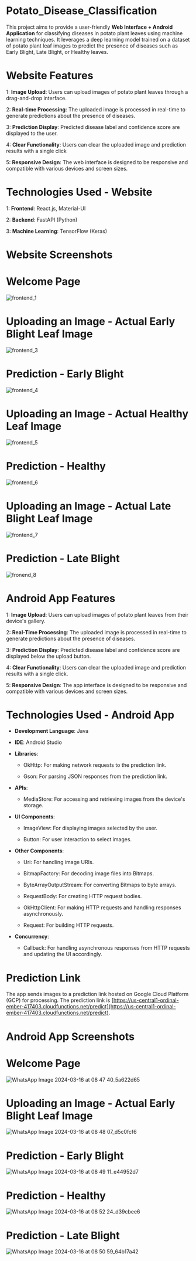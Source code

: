 # Potato_Disease_Classification
This project aims to provide a user-friendly **Web Interface + Android Application** for classifying diseases in potato plant leaves using machine learning techniques. It leverages a deep learning model trained on a dataset of potato plant leaf images to predict the presence of diseases such as Early Blight, Late Blight, or Healthy leaves.
# Website Features
1: **Image Upload**: Users can upload images of potato plant leaves through a drag-and-drop interface.


2: **Real-time Processing**: The uploaded image is processed in real-time to generate predictions about the presence of diseases.


3: **Prediction Display**: Predicted disease label and confidence score are displayed to the user.


4: **Clear Functionality**: Users can clear the uploaded image and prediction results with a single click


5: **Responsive Design**: The web interface is designed to be responsive and compatible with various devices and screen sizes.


# Technologies Used - Website
1: **Frontend**: React.js, Material-UI 


2: **Backend**: FastAPI (Python) 


3: **Machine Learning**: TensorFlow (Keras) 


# Website Screenshots
# Welcome Page
![frontend_1](https://github.com/BhavyaPatel305/Potato_Disease_Classification/assets/93842768/933c9598-7b02-43ff-986a-47312eed69c2)
# Uploading an Image - Actual Early Blight Leaf Image
![frontend_3](https://github.com/BhavyaPatel305/Potato_Disease_Classification/assets/93842768/54ab4eda-10be-45fb-bdcf-34b105995b38)
# Prediction - Early Blight
![frontend_4](https://github.com/BhavyaPatel305/Potato_Disease_Classification/assets/93842768/e92fda64-46d4-4c92-b82e-8f7014e15f85)
# Uploading an Image - Actual Healthy Leaf Image
![frontend_5](https://github.com/BhavyaPatel305/Potato_Disease_Classification/assets/93842768/3657e78e-d1ba-473a-9296-c8493a198541)
# Prediction - Healthy
![frontend_6](https://github.com/BhavyaPatel305/Potato_Disease_Classification/assets/93842768/1182a46d-d558-4e51-b0f0-c19ffd260b90)
# Uploading an Image - Actual Late Blight Leaf Image
![frontend_7](https://github.com/BhavyaPatel305/Potato_Disease_Classification/assets/93842768/5114f817-0ea3-4e23-b156-78e969b03669)
# Prediction - Late Blight
![fronend_8](https://github.com/BhavyaPatel305/Potato_Disease_Classification/assets/93842768/4b328f1d-324a-4be5-9a79-3913bb485eef)

# Android App Features
1: **Image Upload**: Users can upload images of potato plant leaves from their device's gallery.


2: **Real-Time Processing**: The uploaded image is processed in real-time to generate predictions about the presence of diseases.


3: **Prediction Display**: Predicted disease label and confidence score are displayed below the upload button.


4: **Clear Functionality**: Users can clear the uploaded image and prediction results with a single click.


5: **Responsive Design**: The app interface is designed to be responsive and compatible with various devices and screen sizes.


# Technologies Used - Android App
- **Development Language**: Java

  
- **IDE**: Android Studio


- **Libraries**:

  
  - OkHttp: For making network requests to the prediction link.
 

  - Gson: For parsing JSON responses from the prediction link.



- **APIs**:


  - MediaStore: For accessing and retrieving images from the device's storage.
 


- **UI Components**:


  - ImageView: For displaying images selected by the user.
 

  - Button: For user interaction to select images.

 
- **Other Components**:

  
  - Uri: For handling image URIs.
 
    
  - BitmapFactory: For decoding image files into Bitmaps.
 
    
  - ByteArrayOutputStream: For converting Bitmaps to byte arrays.
 
    
  - RequestBody: For creating HTTP request bodies.
 
    
  - OkHttpClient: For making HTTP requests and handling responses asynchronously.
 
    
  - Request: For building HTTP requests.
 
    
- **Concurrency**:

  
  - Callback: For handling asynchronous responses from HTTP requests and updating the UI accordingly.

# Prediction Link
The app sends images to a prediction link hosted on Google Cloud Platform (GCP) for processing. The prediction link is [https://us-central1-ordinal-ember-417403.cloudfunctions.net/predict](https://us-central1-ordinal-ember-417403.cloudfunctions.net/predict).

# Android App Screenshots
# Welcome Page
![WhatsApp Image 2024-03-16 at 08 47 40_5a622d65](https://github.com/BhavyaPatel305/Potato_Disease_Classification/assets/93842768/995628cb-a758-4232-80a4-da4d5562c756)
# Uploading an Image - Actual Early Blight Leaf Image
![WhatsApp Image 2024-03-16 at 08 48 07_d5c0fcf6](https://github.com/BhavyaPatel305/Potato_Disease_Classification/assets/93842768/e674361c-d9fb-429a-a6e1-debc9735a797)
# Prediction - Early Blight
![WhatsApp Image 2024-03-16 at 08 49 11_e44952d7](https://github.com/BhavyaPatel305/Potato_Disease_Classification/assets/93842768/5853a65b-3241-4961-81c3-bb9ac9bc8d0c)
# Prediction - Healthy
![WhatsApp Image 2024-03-16 at 08 52 24_d39cbee6](https://github.com/BhavyaPatel305/Potato_Disease_Classification/assets/93842768/aca437e0-3d4a-4cd4-95c8-7a495776e25c)
# Prediction - Late Blight
![WhatsApp Image 2024-03-16 at 08 50 59_64b17a42](https://github.com/BhavyaPatel305/Potato_Disease_Classification/assets/93842768/4401bffd-e1c5-4479-90e2-11f6ba93be3d)





